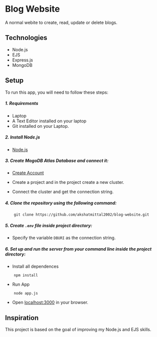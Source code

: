 # Blog Website
A normal webite to create, read, update or delete blogs.

## Technologies
* Node.js
* EJS
* Express.js
* MongoDB

## Setup
To run this app, you will need to follow these steps:

##### 1. Requirements 
- Laptop
- A Text Editor installed on your laptop
- Git installed on your Laptop. 

##### 2. Install Node.js
- [Node.js](https://nodejs.org/en/)

##### 3. Create MogoDB Atlas Database and connect it:
- [Create Account](https://www.mongodb.com/atlas/database)
  
- Create a project and in the project create a new cluster.

- Connect the cluster and get the connection string.

##### 4. Clone the repository using the following command:
```
    git clone https://github.com/akshatmittal2002/blog-website.git
```
##### 5. Create `.env` file inside project directory:
- Specify the variable `DBURI` as the connection string.

##### 6. Set up and run the server from your command line inside the project directory:
- Install all dependences 
```
    npm install
```
- Run App
```
    node app.js
```
- Open [localhost:3000](http://localhost:3000) in your browser.

## Inspiration
This project is based on the goal of improving my Node.js and EJS skills.